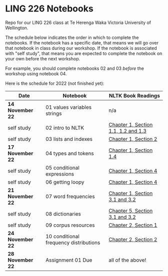 # LING 226 Notebooks

Repo for our LING 226 class at Te Herenga Waka Victoria University of Wellington. 

The schedule below indicates the order in which to complete the notebooks. If the notebook has a specific date, that means we will go over that notebook in class during our workshop. If the notebook is associated with "self study", that means you are expected to complete the notebook on your own before the next workshop. 

For example, you should complete notebooks 02 and 03 *before* the workshop using notebook 04. 

Here is the schedule for 2022 (not finished yet):

Date | Notebook | NLTK Book Readings
----|----|----
**14 November 22** | 01 values variables strings | n/a
self study | 02 intro to NLTK | [Chapter 1, Section 1.1, 1.2 and 1.3](https://www.nltk.org/book/ch01.html)
self study | 03 lists and indexes | [Chapter 1, Section 2](https://www.nltk.org/book/ch01.html#list_index_term)
**17 November 22**| 04 types and tokens | [Chapter 1, Section 1.4](https://www.nltk.org/book/ch01.html#token_index_term)
self study | 05 conditional expressions | [Chapter 1, Section 4](https://www.nltk.org/book/ch01.html#control_index_term)
self study | 06 getting loopy | [Chapter 1, Section 4](https://www.nltk.org/book/ch01.html#control_index_term)
**21 November 22** | 07 word frequencies | [Chapter 1, Section 3.1 and 3.2](https://www.nltk.org/book/ch01.html#frequency_distribution_index_term)
self study | 08 dictionaries | [Chapter 5, Section 3.1 and 3.2](https://www.nltk.org/book/ch05.html#sec-dictionaries)
self study | 09 corpus resources | [Chapter 2, Section 1](https://www.nltk.org/book/ch02.html)
**24 November 22** | 10 conditional frequency distributions | [Chapter 2, Section 2](https://www.nltk.org/book/ch02.html#conditional_frequency_distribution_index_term)
**28 November 22** | Assignment 01 Due | all of the above!



